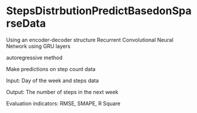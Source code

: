 # StepsDistrbutionPredictBasedonSparseData

Using an encoder-decoder structure 
Recurrent Convolutional Neural Network using GRU layers 

autoregressive method 

Make predictions on step count data 

Input: Day of the week and steps data 

Output: The number of steps in the next week 

Evaluation indicators: RMSE, SMAPE, R Square
